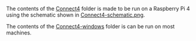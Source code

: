 The contents of the [Connect4](/Connect4) folder is made to be run on a Raspberry Pi 4 using the schematic shown in [Connect4-schematic.png](/Connect4-schematic.png).

The contents of the [Connect4-windows](/Connect4-windows) folder is can be run on most machines.
